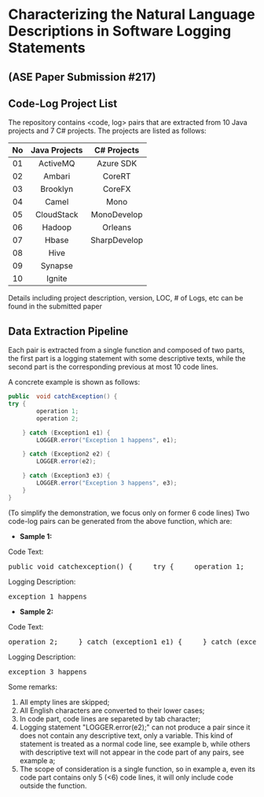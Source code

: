 # Characterizing the Natural Language Descriptions in Software Logging Statements 
## (ASE Paper Submission #217)

## Code-Log Project List
The repository contains <code, log> pairs that are extracted from 10 Java projects and 7 C# projects. The projects are listed as follows:

| No | Java Projects        | C# Projects            |  
| :------:|:-------------: |:-------------:|
| 01  |ActiveMQ		|Azure SDK	|
| 02  |Ambari		|CoreRT		|
|  03 |Brooklyn		|CoreFX		|
|  04 |Camel      	|Mono		|
|  05 |CloudStack 	|MonoDevelop	|
|  06 |Hadoop    	|Orleans	|
|  07 |Hbase     	|SharpDevelop	|
|  08 |Hive		|		|
| 09  |Synapse		|		|
| 10  |Ignite  		| 		|

Details including project description, version, LOC, # of Logs, etc can be found in the submitted paper

## Data Extraction Pipeline
Each pair is extracted from a single function and composed of two parts, the first part is a logging statement with some descriptive texts, while the second part is the corresponding previous at most 10 code lines.

A concrete example is shown as follows:
```java
public	void catchException() {
try {
		operation 1;
		operation 2;

	} catch (Exception1 e1) {
		LOGGER.error("Exception 1 happens", e1);

	} catch (Exception2 e2) {
		LOGGER.error(e2);

	} catch (Exception3 e3) {
		LOGGER.error("Exception 3 happens", e3);
	}
}
```

(To simplify the demonstration, we focus only on former 6 code lines)
Two code-log pairs can be generated from the above function, which are:

* **Sample 1:**

Code Text:
<pre>
public void catchexception() {     try {     operation 1;     operation 2;     } catch (exception1 e1) {
</pre>

Logging Description:
<pre>
exception 1 happens
</pre>

* **Sample 2:**

Code Text:
<pre>
operation 2;     } catch (exception1 e1) {     } catch (exception2 e2) {     logger.error(e2);     } catch (exception3 e3) {
</pre>

Logging Description:
<pre>
exception 3 happens
</pre>

Some remarks:
1. All empty lines are skipped;
2. All English characters are converted to their lower cases;
3. In code part, code lines are separeted by tab character;
4. Logging statement "LOGGER.error(e2);" can not produce a pair since it does not contain any descriptive text, only a variable. This kind of statement is treated as a normal code line, see example b, while others with descriptive text will not appear in the code part of any pairs, see example a;
5. The scope of consideration is a single function, so in example a, even its code part contains only 5 (<6) code lines, it will only include code outside the function.

